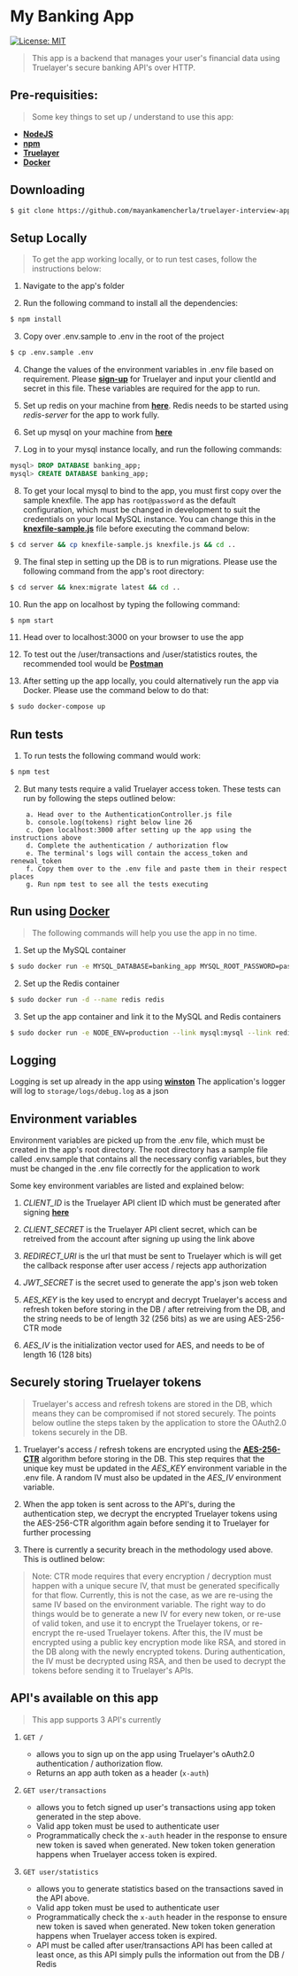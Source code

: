# My Banking App

[![License: MIT](https://img.shields.io/badge/License-MIT-yellow.svg)](https://opensource.org/licenses/MIT)
<!-- [![Packagist](https://img.shields.io/packagist/v/symfony/symfony.svg)]() -->

> This app is a backend that manages your user's financial data using Truelayer's
secure banking API's over HTTP.

## Pre-requisities:
> Some key things to set up / understand to use this app:

- **[NodeJS](https://nodejs.org/en/)**
- **[npm](https://www.npmjs.com/)**
- **[Truelayer](https://console.truelayer.com/?auto=signup)**
- **[Docker](https://hub.docker.com/)**

## Downloading
```bash
$ git clone https://github.com/mayankamencherla/truelayer-interview-app.git
```

## Setup Locally
> To get the app working locally, or to run test cases, follow the instructions below:

1. Navigate to the app's folder

2. Run the following command to install all the dependencies:
```bash
$ npm install
```

3. Copy over .env.sample to .env in the root of the project
```bash
$ cp .env.sample .env
```

4. Change the values of the environment variables in .env file based on requirement. Please **[sign-up](https://console.truelayer.com/?auto=signup)** for Truelayer and input your clientId and secret in this file. These variables are required for the app to run.

5. Set up redis on your machine from **[here](https://redis.io/topics/quickstart)**. Redis needs to be started using *redis-server* for the app to work fully.

6. Set up mysql on your machine from **[here](https://dev.mysql.com/doc/mysql-getting-started/en/)**

7. Log in to your mysql instance locally, and run the following commands:
```sql
mysql> DROP DATABASE banking_app;
mysql> CREATE DATABASE banking_app;
```

8. To get your local mysql to bind to the app, you must first copy over the sample knexfile. The app has `root@password` as the default configuration, which must be changed in development to suit the credentials on your local MySQL instance. You can change this in the **[knexfile-sample.js](http://knexjs.org/#knexfile)** file before executing the command below:
```bash
$ cd server && cp knexfile-sample.js knexfile.js && cd ..
```

9. The final step in setting up the DB is to run migrations. Please use the following command from the app's root directory:
```bash
$ cd server && knex:migrate latest && cd ..
```

10. Run the app on localhost by typing the following command:
```bash
$ npm start
```

11. Head over to localhost:3000 on your browser to use the app

12. To test out the /user/transactions and /user/statistics routes, the recommended tool would be **[Postman](https://www.getpostman.com/apps)**

13. After setting up the app locally, you could alternatively run the app via Docker. Please use the command below to do that:
```bash
$ sudo docker-compose up
```

## Run tests
1. To run tests the following command would work:
```bash
$ npm test
```
2. But many tests require a valid Truelayer access token. These tests can run by following the steps outlined below:
```
    a. Head over to the AuthenticationController.js file
    b. console.log(tokens) right below line 26
    c. Open localhost:3000 after setting up the app using the instructions above
    d. Complete the authentication / authorization flow
    e. The terminal's logs will contain the access_token and renewal_token
    f. Copy them over to the .env file and paste them in their respect places
    g. Run npm test to see all the tests executing
```

## Run using **[Docker](https://hub.docker.com/)**
> The following commands will help you use the app in no time.

1. Set up the MySQL container
```bash
$ sudo docker run -e MYSQL_DATABASE=banking_app MYSQL_ROOT_PASSWORD=password -d --name mysql mayankamencherla/bankingapp_mysql
```
2. Set up the Redis container
```bash
$ sudo docker run -d --name redis redis
```
3. Set up the app container and link it to the MySQL and Redis containers
```bash
$ sudo docker run -e NODE_ENV=production --link mysql:mysql --link redis:redis --rm -p 3000:3000 mayankamencherla/banking_app
```

## Logging
Logging is set up already in the app using **[winston](https://www.github.com/winstonjs/winston)**
The application's logger will log to `storage/logs/debug.log` as a json

## Environment variables
Environment variables are picked up from the .env file, which must be created in the app's root directory. The root directory has a sample file called .env.sample that contains all the necessary config variables, but they must be changed in the .env file correctly for the application to work

Some key environment variables are listed and explained below:

1. *CLIENT_ID* is the Truelayer API client ID which must be generated after signing **[here](https://console.truelayer.com/)**

2. *CLIENT_SECRET* is the Truelayer API client secret, which can be retreived from the account after signing up using the link above

3. *REDIRECT_URI* is the url that must be sent to Truelayer which is will get the callback response after user access / rejects app authorization

4. *JWT_SECRET* is the secret used to generate the app's json web token

5. *AES_KEY* is the key used to encrypt and decrypt Truelayer's access and refresh token before storing in the DB / after retreiving from the DB, and the string needs to be of length 32 (256 bits) as we are using AES-256-CTR mode

6. *AES_IV* is the initialization vector used for AES, and needs to be of length 16 (128 bits)

## Securely storing Truelayer tokens
> Truelayer's access and refresh tokens are stored in the DB, which means they can be compromised if not stored securely. The points below outline the steps taken by the application to store the OAuth2.0 tokens securely in the DB.

1. Truelayer's access / refresh tokens are encrypted using the **[AES-256-CTR](http://web.cs.ucdavis.edu/~rogaway/papers/modes.pdf)** algorithm before storing in the DB. This step requires that the unique key must be updated in the *AES_KEY* environment variable in the .env file. A random IV must also be updated in the *AES_IV* environment variable.

2. When the app token is sent across to the API's, during the authentication step, we decrypt the encrypted Truelayer tokens using the AES-256-CTR algorithm again before sending it to Truelayer for further processing

3. There is currently a security breach in the methodology used above. This is outlined below:
> Note: CTR mode requires that every encryption / decryption must happen with a unique secure IV, that must be generated specifically for that flow. Currently, this is not the case, as we are re-using the same IV based on the environment variable. The right way to do things would be to generate a new IV for every new token, or re-use of valid token, and use it to encrypt the Truelayer tokens, or re-encrypt the re-used Truelayer tokens. After this, the IV must be encrypted using a public key encryption mode like RSA, and stored in the DB along with the newly encrypted tokens. During authentication, the IV must be decrypted using RSA, and then be used to decrypt the tokens before sending it to Truelayer's APIs.

## API's available on this app
> This app supports 3 API's currently

1. `GET /`
    - allows you to sign up on the app using Truelayer's oAuth2.0 authentication / authorization flow.
    - Returns an app auth token as a header (`x-auth`)

2. `GET user/transactions`
    - allows you to fetch signed up user's transactions using app token generated in the step above.
    - Valid app token must be used to authenticate user
    - Programmatically check the `x-auth` header in the response to ensure new token is saved when generated. New token token generation happens when Truelayer access token is expired.

3. `GET user/statistics`
    - allows you to generate statistics based on the transactions saved in the API above.
    - Valid app token must be used to authenticate user
    - Programmatically check the `x-auth` header in the response to ensure new token is saved when generated. New token token generation happens when Truelayer access token is expired.
    - API must be called after user/transactions API has been called at least once, as this API simply pulls the information out from the DB / Redis
